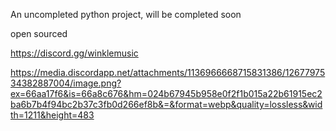 An uncompleted python project, will be completed soon 

open sourced 


https://discord.gg/winklemusic

[](https://media.discordapp.net/attachments/1136966668715831386/1267797534382887004/image.png?ex=66aa17f6&is=66a8c676&hm=024b67945b958e0f2f1b015a22b61915ec2ba6b7b4f94bc2b37c3fb0d266ef8b&=&format=webp&quality=lossless&width=1211&height=483)


https://media.discordapp.net/attachments/1136966668715831386/1267797534382887004/image.png?ex=66aa17f6&is=66a8c676&hm=024b67945b958e0f2f1b015a22b61915ec2ba6b7b4f94bc2b37c3fb0d266ef8b&=&format=webp&quality=lossless&width=1211&height=483
